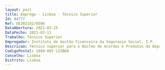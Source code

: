```yaml
--- 
layout: post
title: Emprego - Lisboa - Técnico Superior
Id: 84777
Ref: OE202102/0596
DataAbertura: 2021-02-25
DataFecho: 2021-03-11
Trabalho: Técnico Superior
Empregador: Instituto de Gestão Financeira da Segurança Social, I.P.
Descricao: Técnico superior para o Núcleo de Acordos e Produtos do Departamento de Gestão FinanceiraAssegurar e controlar o cumprimento dos acordos em vigor, através da análise dos relatórios que disponibilizam dados estatísticos, de gestão e validação da qualidade do serviço prestado Proceder ao acompanhamento diário da integração de ficheiros que dão entrada na Plataforma de Integração do IGFSS, com informação de cobrança Proceder ao envio dentro dos prazos estipulados, de todas os registos de cobrança com informação insuficiente ou incorreta Proceder a monitorização das reclamações relacionadas com o Protocolo APB Proceder à elaboração de indicadores relacionados com a rendibilidade das aplicações financeiras e concentração de capital (na ótica das aplicações constituídas e em curso), produzindo relatórios diários, semanais Registar diariamente em bases de dados a informação extraída do SIF das aplicações financeiras e das taxas em vigor no Mercado Monetário Interbancário Assegurar a contabilização da carteira de títulos do IGFSS, bem como a obtenção da informação necessária para uma gestão eficaz Proceder à análise dos saldos diários de depósitos à ordem e conferência dos juros credores e devedores Calcular os saldos médios diários em aplicação relacionados com os saldos de depósitos à ordem Garantir a atualização da informação de gestão necessária (condições de remuneração, escalas de juros, entre outros) Elaborar relatórios relativos à consolidação de informação de rendibilidades obtida pelo IGFSS e análise dos acordos celebrados pelo IGFSS, encaminhamento ao Diretor de Acordos e Controlo Interno para análise erevisão, após a sua receção e eventual alteração, remeter para o Presidente do Conselho Diretivo Analisar e validar o custo associado ao serviço prestado por entidades com as quais o IGFSS tem protocolos para cobrança de valores, quer no que respeita a custos reais, quer se tratem de custos de oportunidade Assegurar que todas as irregularidades detetadas sejam ultrapassadas e proceder à sua validação dento dos prazos estipulados e de acordo com os requisitos associados à avaliação dos prestadores de serviços financeiros Análise diária de ficheiros relativos à cobrança efetuada através dos CTT, por comparação com as notas de entrega de valores cobrados, notas de débito, notas de crédito e valores em extrato Proceder ao estabelecimento de contactos no caso de informação deficiente Confirmação de valores relativos a cheques devolvidos de receita cobrada através dos CTT e validação de Notas de Débito por forma a permitir à Direção de Contabilidade processar o pagamento Confirmação de valores relativos a pagamentos indevidos de receita cobrada através dos CTT e validação de Notas de Débito por forma a permitir à Direção de Contabilidade processar o pagamento.
CodigoPostal: 1049-002 LISBOA
Concelho: Lisboa
Distrito: Lisboa
--- 
```

